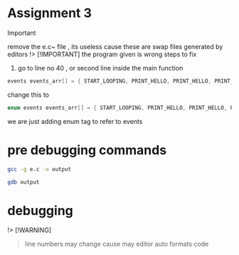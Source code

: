 # Assignment 3
> [!IMPORTANT]
> remove the e.c~ file , its useless cause these are swap files generated by editors
!> [!IMPORTANT]
> the program given is wrong
> steps to fix 
1. go to line no 40 , or second line inside the main function
```c 
events events_arr[] = { START_LOOPING, PRINT_HELLO, PRINT_HELLO, PRINT_HELLO, PRINT_HELLO, PRINT_HELLO,PRINT_HELLO,PRINT_HELLO,STOP_LOOPING,PRINT_HELLO,PRINT_HELLO,STOP_LOOPING};↲
```
change this to 
```c 
enum events events_arr[] = { START_LOOPING, PRINT_HELLO, PRINT_HELLO, PRINT_HELLO, PRINT_HELLO, PRINT_HELLO,PRINT_HELLO,PRINT_HELLO,STOP_LOOPING,PRINT_HELLO,PRINT_HELLO,STOP_LOOPING};↲
```
we are just adding enum tag to refer to events



# pre debugging commands
```bash
gcc -g e.c -o output
```

```bash
gdb output
```

# debugging

!> [!WARNING]
> line numbers may change cause may editor auto formats code

